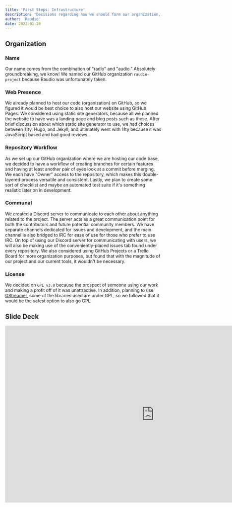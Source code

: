 ```yaml
---
title: 'First Steps: Infrastructure'
description: 'Decisions regarding how we should form our organization, how to manage our workflows, and what license to use.'
author: 'Raudio'
date: 2022-01-20
---
```


## Organization
### Name
Our name comes from the combination of "radio" and "audio." Absolutely groundbreaking, we know! We named our GitHub organization `raudio-project` because Raudio was unfortunately taken. 

### Web Presence
We already planned to host our code (organization) on GitHub, so we figured it would be best choice to also host our website using GitHub Pages. 
We considered using static site generators, because all we planned the website to have was a landing page and blog posts such as these.
After brief discussion about which static site generator to use, we had choices between 11ty, Hugo, and Jekyll, and ultimately went with 11ty because it was JavaScript based and had good reviews.

### Repository Workflow
As we set up our GitHub organization where we are hosting our code base, 
we decided to have a workflow of creating branches for certain features and having at least another pair of eyes look at a commit before merging.
We each have "Owner" access to the repository, which makes this double-layered process versatile and consistent.
Lastly, we plan to create some sort of checklist and maybe an automated test suite if it's something realistic later on in development.

### Communal
We created a Discord server to communicate to each other about anything related to the project.
The server acts as a great communication point for both the contributors and future potential community members.
We have separate channels dedicated for issues and development, and the main channel is also bridged to IRC for ease of use for those who prefer to use IRC.
On top of using our Discord server for communicating with users, we will also be making use of the conveniently-placed issues tab found under every repository.
We also considered using GitHub Projects or a Trello Board for more organization purposes, but found that with the magnitude of our project and our current tools, it wouldn't be necessary.

### License
We decided on `GPL v3.0` because the prospect of someone using our work and making a profit off of it was unattractive. 
In addition, planning to use [GStreamer](https://gstreamer.freedesktop.org/), some of the libraries used are under GPL, so we followed that it would be the safest option to also go GPL.

## Slide Deck
<center><iframe src="https://docs.google.com/presentation/d/e/2PACX-1vSr3ESLM0zI8-LQpiZdQWHm1iVK2GraO_VomO516oNVJzA65JEVch8A_De8yfR25wSOtQ9N2ibpDXhO/embed?start=false&loop=false&delayms=3000" frameborder="0" width="960" height="569" allowfullscreen="true" mozallowfullscreen="true" webkitallowfullscreen="true"></iframe></center>
